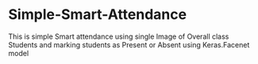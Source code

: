 # Simple-Smart-Attendance
This is simple Smart attendance 
using single Image of Overall class Students and marking students as Present or Absent using Keras.Facenet model
